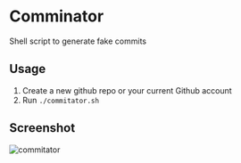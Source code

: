 # Comminator
Shell script to generate fake commits

## Usage
1. Create a new github repo or your current Github account
2. Run ```./commitator.sh```

## Screenshot
![commitator](https://user-images.githubusercontent.com/18473198/36257380-b4d3729c-1267-11e8-9649-eeba9cc69c77.png)
